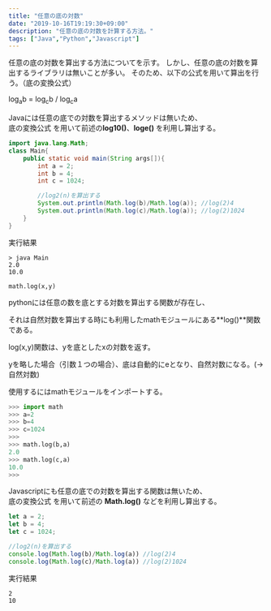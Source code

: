 ```yaml
---
title: "任意の底の対数"
date: "2019-10-16T19:19:30+09:00"
description: "任意の底の対数を計算する方法。"
tags: ["Java","Python","Javascript"]
---
```


任意の底の対数を算出する方法についてを示す。
しかし、任意の底の対数を算出するライブラリは無いことが多い。
そのため、以下の公式を用いて算出を行う。（底の変換公式）

log<sub>a</sub>b = log<sub>c</sub>b / log<sub>c</sub>a

<div class="note_content_by_programming_language" id="note_content_Java">

Javaには任意の底での対数を算出するメソッドは無いため、  
底の変換公式  を用いて前述の**log10()**、**loge()** を利用し算出する。

```java
import java.lang.Math;
class Main{
    public static void main(String args[]){
        int a = 2;
        int b = 4;
        int c = 1024;

        //log2(n)を算出する
        System.out.println(Math.log(b)/Math.log(a)); //log(2)4
        System.out.println(Math.log(c)/Math.log(a)); //log(2)1024
    }
}
```

実行結果

```
> java Main
2.0
10.0
```

</div>
<div class="note_content_by_programming_language" id="note_content_Python">

`math.log(x,y)`  

pythonには任意の数を底とする対数を算出する関数が存在し、  

それは自然対数を算出する時にも利用したmathモジュールにある**log()**関数である。  

log(x,y)関数は、yを底としたxの対数を返す。  

yを略した場合（引数１つの場合）、底は自動的にeとなり、自然対数になる。(→自然対数)  

使用するにはmathモジュールをインポートする。    

```python
>>> import math
>>> a=2
>>> b=4
>>> c=1024
>>> 
>>> math.log(b,a) 
2.0
>>> math.log(c,a)
10.0
>>>
```

</div>
<div class="note_content_by_programming_language" id="note_content_Javascript">

Javascriptにも任意の底での対数を算出する関数は無いため、  
底の変換公式  を用いて前述の **Math.log()** などを利用し算出する。

```javascript
let a = 2;
let b = 4;
let c = 1024;

//log2(n)を算出する
console.log(Math.log(b)/Math.log(a)) //log(2)4
console.log(Math.log(c)/Math.log(a)) //log(2)1024
```

実行結果

```
2
10
```

</div>

